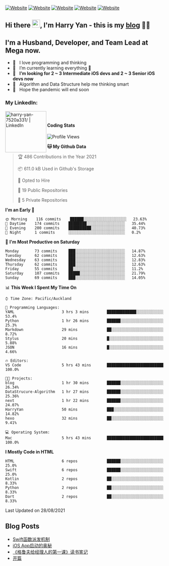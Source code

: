 [![Website](https://img.shields.io/badge/Swift-FA7343?style=for-the-badge&logo=swift&logoColor=white)](https://swift.org/blog/)
[![Website](https://img.shields.io/badge/Dart-0175C2?style=for-the-badge&logo=dart&logoColor=white)](https://dart.dev/tools/sdk)
[![Website](https://img.shields.io/badge/Kotlin-0095D5?&style=for-the-badge&logo=kotlin&logoColor=white)](https://developer.android.com/kotlin?gclid=CjwKCAjw1JeJBhB9EiwAV612yyBJK6NE-Iltekll2TQW2PnS4ijhe8gDua3nAh7o--FWFoWabiKBwxoCyfEQAvD_BwE&gclsrc=aw.ds)
[![Website](https://img.shields.io/badge/C%23-239120?style=for-the-badge&logo=c-sharp&logoColor=white)](https://docs.microsoft.com/en-us/dotnet/csharp/)
[![Website](https://img.shields.io/badge/Python-14354C?style=for-the-badge&logo=python&logoColor=white)](https://www.python.org/)

## Hi there <a href="https://harryyan.github.io"><img src="https://media.giphy.com/media/hvRJCLFzcasrR4ia7z/giphy.gif" width="25px"></a>,  I'm Harry Yan - this is my [blog] 👨‍💻

## I'm a Husband, Developer, and Team Lead at Mega now.

- 🔭 &nbsp; I love programming and thinking
- 🌱 &nbsp; I’m currently learning everything 🤣
- 👯 &nbsp; **I’m looking for 2 ~ 3 Intermediate iOS devs and 2 ~ 3 Senior iOS devs now**
- 👻 &nbsp; Algorithm and Data Structure help me thinking smart
- 👺 &nbsp; Hope the pandemic will end soon


### My LinkedIn:
[<img align="left" alt="harry-yan-7520a331/ | LinkedIn" width="130" src="https://img.shields.io/badge/LinkedIn-0077B5?style=for-the-badge&logo=linkedin&logoColor=white" />][linkedin]

<br />

#### Coding Stats

<!--START_SECTION:waka-->
![Profile Views](http://img.shields.io/badge/Profile%20Views-275-blue)

**🐱 My Github Data** 

> 🏆 486 Contributions in the Year 2021
 > 
> 📦 611.0 kB Used in Github's Storage 
 > 
> 💼 Opted to Hire
 > 
> 📜 19 Public Repositories 
 > 
> 🔑 5 Private Repositories  
 > 
**I'm an Early 🐤** 

```text
🌞 Morning    116 commits    ██████░░░░░░░░░░░░░░░░░░░   23.63% 
🌆 Daytime    174 commits    ████████░░░░░░░░░░░░░░░░░   35.44% 
🌃 Evening    200 commits    ██████████░░░░░░░░░░░░░░░   40.73% 
🌙 Night      1 commits      ░░░░░░░░░░░░░░░░░░░░░░░░░   0.2%

```
📅 **I'm Most Productive on Saturday** 

```text
Monday       73 commits     ███░░░░░░░░░░░░░░░░░░░░░░   14.87% 
Tuesday      62 commits     ███░░░░░░░░░░░░░░░░░░░░░░   12.63% 
Wednesday    63 commits     ███░░░░░░░░░░░░░░░░░░░░░░   12.83% 
Thursday     62 commits     ███░░░░░░░░░░░░░░░░░░░░░░   12.63% 
Friday       55 commits     ██░░░░░░░░░░░░░░░░░░░░░░░   11.2% 
Saturday     107 commits    █████░░░░░░░░░░░░░░░░░░░░   21.79% 
Sunday       69 commits     ███░░░░░░░░░░░░░░░░░░░░░░   14.05%

```


📊 **This Week I Spent My Time On** 

```text
⌚︎ Time Zone: Pacific/Auckland

💬 Programming Languages: 
YAML                     3 hrs 3 mins        █████████████░░░░░░░░░░░░   53.4% 
Python                   1 hr 26 mins        ██████░░░░░░░░░░░░░░░░░░░   25.3% 
Markdown                 29 mins             ██░░░░░░░░░░░░░░░░░░░░░░░   8.72% 
Stylus                   20 mins             █░░░░░░░░░░░░░░░░░░░░░░░░   5.88% 
JSON                     16 mins             █░░░░░░░░░░░░░░░░░░░░░░░░   4.66%

🔥 Editors: 
VS Code                  5 hrs 43 mins       █████████████████████████   100.0%

🐱‍💻 Projects: 
blog                     1 hr 30 mins        ██████░░░░░░░░░░░░░░░░░░░   26.34% 
DataStrucure-Algorithm   1 hr 27 mins        ██████░░░░░░░░░░░░░░░░░░░   25.36% 
next                     1 hr 22 mins        ██████░░░░░░░░░░░░░░░░░░░   24.07% 
HarryYan                 50 mins             ███░░░░░░░░░░░░░░░░░░░░░░   14.82% 
hexo                     32 mins             ██░░░░░░░░░░░░░░░░░░░░░░░   9.41%

💻 Operating System: 
Mac                      5 hrs 43 mins       █████████████████████████   100.0%

```

**I Mostly Code in HTML** 

```text
HTML                     6 repos             ██████░░░░░░░░░░░░░░░░░░░   25.0% 
Swift                    6 repos             ██████░░░░░░░░░░░░░░░░░░░   25.0% 
Kotlin                   2 repos             ██░░░░░░░░░░░░░░░░░░░░░░░   8.33% 
Python                   2 repos             ██░░░░░░░░░░░░░░░░░░░░░░░   8.33% 
Dart                     2 repos             ██░░░░░░░░░░░░░░░░░░░░░░░   8.33%

```



 Last Updated on 28/08/2021
<!--END_SECTION:waka-->

## Blog Posts

<!-- BLOG-POST-LIST:START -->
- [Swift函数派发机制](https://harryyan.github.io/2021/08/27/Swift%E5%87%BD%E6%95%B0%E6%B4%BE%E5%8F%91%E6%9C%BA%E5%88%B6/)
- [iOS App启动的奥秘](https://harryyan.github.io/2021/04/20/iOS%20App%E5%90%AF%E5%8A%A8%E7%9A%84%E5%A5%A5%E7%A7%98/)
- [《格鲁夫给经理人的第一课》读书笔记](https://harryyan.github.io/2020/07/23/%E6%A0%BC%E9%B2%81%E5%A4%AB%E7%BB%99%E7%BB%8F%E7%90%86%E4%BA%BA%E7%9A%84%E7%AC%AC%E4%B8%80%E8%AF%BE%E8%AF%BB%E4%B9%A6%E7%AC%94%E8%AE%B0/)
- [开篇](https://harryyan.github.io/2019/04/19/%E5%BC%80%E7%AF%87%E5%AF%84%E8%AF%AD/)
<!-- BLOG-POST-LIST:END -->

[blog]: https://harryyan.github.io/
[linkedin]: https://linkedin.com/in/harry-yan-7520a331